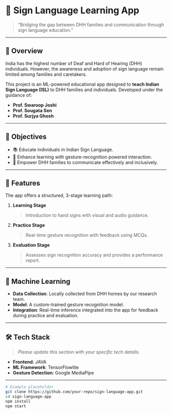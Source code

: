 # 🧠 Sign Language Learning App

> “Bridging the gap between DHH families and communication through sign language education.”


---

## 📘 Overview

India has the highest number of Deaf and Hard of Hearing (DHH) individuals. However, the awareness and adoption of sign language remain limited among families and caretakers.

This project is an ML-powered educational app designed to **teach Indian Sign Language (ISL)** to DHH families and individuals. Developed under the guidance of:

- **Prof. Swaroop Joshi**
- **Prof. Sougata Sen**
- **Prof. Surjya Ghosh**

---

## 🎯 Objectives

- 📚 Educate individuals in Indian Sign Language.
- 🧠 Enhance learning with gesture-recognition powered interaction.
- 🤝 Empower DHH families to communicate effectively and inclusively.

---

## 🧩 Features

The app offers a structured, 3-stage learning path:

1. **Learning Stage**  
   > Introduction to hand signs with visual and audio guidance.

2. **Practice Stage**  
   > Real-time gesture recognition with feedback using MCQs.

3. **Evaluation Stage**  
   > Assesses sign recognition accuracy and provides a performance report.

---

## 🧠 Machine Learning

- **Data Collection**: Locally collected from DHH homes by our research team.
- **Model**: A custom-trained gesture recognition model.
- **Integration**: Real-time inference integrated into the app for feedback during practice and evaluation.

---

## 🛠️ Tech Stack

> _Please update this section with your specific tech details._

- **Frontend**: JAVA
- **ML Framework**: TensorFlowlite
- **Gesture Detection**: Google MediaPipe

---


```bash
# Example placeholder
git clone https://github.com/your-repo/sign-language-app.git
cd sign-language-app
npm install
npm start
